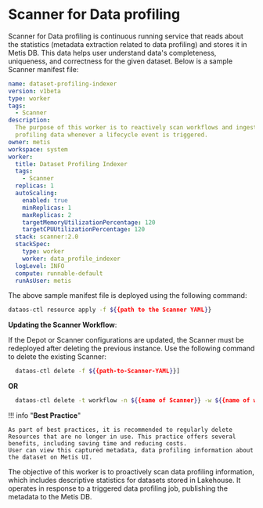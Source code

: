 # Scanner for Data profiling 

Scanner for Data profiling is continuous running service that reads about the statistics (metadata extraction related to data profiling) and stores it in Metis DB. This data helps user understand data's completeness, uniqueness, and correctness for the given dataset. Below is a sample Scanner manifest file:

```yaml
name: dataset-profiling-indexer
version: v1beta
type: worker
tags:  
  - Scanner
description: 
  The purpose of this worker is to reactively scan workflows and ingest
  profiling data whenever a lifecycle event is triggered.
owner: metis
workspace: system
worker:  
  title: Dataset Profiling Indexer
  tags:  
    - Scanner
  replicas: 1
  autoScaling:  
    enabled: true
    minReplicas: 1
    maxReplicas: 2
    targetMemoryUtilizationPercentage: 120
    targetCPUUtilizationPercentage: 120
  stack: scanner:2.0
  stackSpec:  
    type: worker
    worker: data_profile_indexer
  logLevel: INFO
  compute: runnable-default
  runAsUser: metis

```

The above sample manifest file is deployed using the following command:

```bash
dataos-ctl resource apply -f ${{path to the Scanner YAML}}
```


**Updating the Scanner Workflow**:

If the Depot or Scanner configurations are updated, the Scanner must be redeployed after deleting the previous instance. Use the following command to delete the existing Scanner:

```bash 
  dataos-ctl delete -f ${{path-to-Scanner-YAML}}]
```

**OR**

```bash
  dataos-ctl delete -t workflow -n ${{name of Scanner}} -w ${{name of workspace}}
```


!!! info "**Best Practice**"

    As part of best practices, it is recommended to regularly delete Resources that are no longer in use. This practice offers several benefits, including saving time and reducing costs.
    User can view this captured metadata, data profiling information about the dataset on Metis UI.

The objective of this worker is to proactively scan data profiling information, which includes descriptive statistics for datasets stored in Lakehouse. It operates in response to a triggered data profiling job, publishing the metadata to the Metis DB.